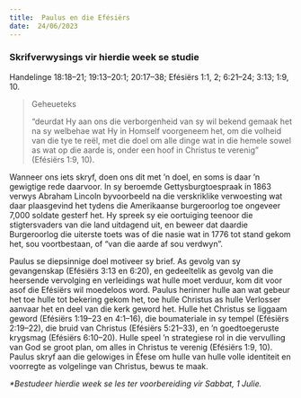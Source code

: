 ```yaml
---
title:  Paulus en die Efésiërs
date:  24/06/2023
---
```


### Skrifverwysings vir hierdie week se studie
Handelinge 18:18–21;  19:13–20:1;  20:17–38;  Efésiërs 1:1,  2; 6:21–24;  3:13;  1:9, 10.

> <p>Geheueteks</p>
> “deurdat Hy aan ons die verborgenheid van sy wil bekend gemaak het na sy welbehae wat Hy in Homself voorgeneem het, om die volheid van die tye te reël, met die doel om alle dinge wat in die hemele sowel as wat op die aarde is, onder een hoof in Christus te verenig” (Efésiërs 1:9, 10).

Wanneer ons iets skryf, doen ons dit met ’n doel, en soms is daar ’n gewigtige rede daarvoor. In sy beroemde Gettysburgtoespraak in 1863 verwys Abraham Lincoln byvoorbeeld na die verskriklike verwoesting wat daar plaasgevind het tydens die Amerikaanse burgeroorlog toe ongeveer 7,000 soldate gesterf het. Hy spreek sy eie oortuiging teenoor die stigtersvaders van die land uitdagend uit, en beweer dat daardie Burgeroorlog die uiterste toets was of die nasie wat in 1776 tot stand gekom het, sou voortbestaan, of “van die aarde af sou verdwyn”.

Paulus se diepsinnige doel motiveer sy brief. As gevolg van sy gevangenskap (Efésiërs 3:13 en 6:20), en gedeeltelik as gevolg van die heersende vervolging en verleidings wat hulle moet verduur, kom dit voor asof die Efésiërs wil moedeloos word.  Paulus herinner hulle aan wat gebeur het toe hulle tot bekering gekom het, toe hulle Christus as hulle Verlosser aanvaar het en deel van die kerk geword het.  Hulle het Christus se liggaam geword (Efésiërs 1:19–23 en 4:1–16), die boumateriale in sy tempel (Efésiërs 2:19–22), die bruid van Christus (Efésiërs 5:21–33), en ’n goedtoegeruste krygsmag (Efésiërs 6:10–20). Hulle speel ’n strategiese rol in die vervulling van God se groot plan, om alles in Christus te verenig (Efésiërs 1:9, 10). Paulus skryf aan die gelowiges in Éfese om hulle van hulle volle identiteit en voorregte as volgelinge van Christus, bewus te maak.

_*Bestudeer hierdie week se les ter voorbereiding vir Sabbat, 1 Julie._